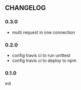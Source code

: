 ## CHANGELOG

### 0.3.0

* multi request in one connection

### 0.2.0

* config travis ci to run unittest
* config travis ci to deploy to npm

### 0.1.0

init
